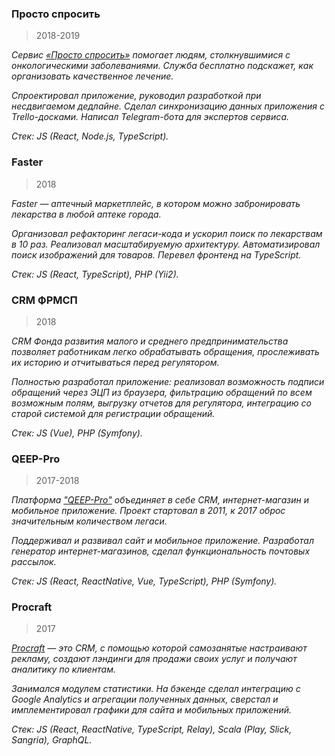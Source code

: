 ### Просто спросить

> 2018-2019

_Сервис [«Просто спросить»](https://ask.nenaprasno.ru) помогает людям, столкнувшимися с онкологическими заболеваниями. Служба бесплатно подскажет, как организовать качественное лечение._

_Спроектировал приложение, руководил разработкой при несдвигаемом дедлайне. Сделал синхронизацию данных приложения с Trello-досками. Написал Telegram-бота для экспертов сервиса._

_Стек: JS (React, Node.js, TypeScript)._

### Faster

> 2018

_Faster — аптечный маркетплейс, в котором можно забронировать лекарства в любой аптеке города._

_Организовал рефакторинг легаси-кода и ускорил поиск по лекарствам в 10 раз. Реализовал масштабируемую архитектуру. Автоматизировал поиск изображений для товаров. Перевел фронтенд на TypeScript._

_Стек: JS (React, TypeScript), PHP (Yii2)._

### CRM ФРМСП

> 2018

_CRM Фонда развития малого и среднего предпринимательства позволяет работникам легко обрабатывать обращения, прослеживать их историю и отчитываться перед регулятором._

_Полностью разработал приложение: реализовал возможность подписи обращений через ЭЦП из браузера, фильтрацию обращений по всем возможным полям, выгрузку отчетов для регулятора, интеграцию со старой системой для регистрации обращений._

_Стек: JS (Vue), PHP (Symfony)._

### QEEP-Pro

> 2017-2018

_Платформа ["QEEP-Pro"](https://qeep.pro) объединяет в себе CRM, интернет-магазин и мобильное приложение. Проект стартовал в 2011, к 2017 оброс значительным количеством легаси._

_Поддерживал и развивал сайт и мобильное приложение. Разработал генератор интернет-магазинов, сделал функциональность почтовых рассылок._

_Стек: JS (React, ReactNative, Vue, TypeScript), PHP (Symfony)._

### Procraft

> 2017

_[Procraft](https://procraft.com) — это CRM, с помощью которой самозанятые настраивают рекламу, создают лэндинги для продажи своих услуг и получают аналитику по клиентам._

_Занимался модулем статистики. На бэкенде сделал интеграцию с Google Analytics и агрегации полученных данных, сверстал и имплементировал графики для сайта и мобильных приложений._

_Стек: JS (React, ReactNative, TypeScript, Relay), Scala (Play, Slick, Sangria), GraphQL._
